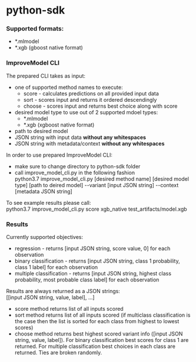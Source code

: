 # python-sdk

### Supported formats:
 - *.mlmodel
 - *.xgb (gboost native format) 

### ImproveModel CLI
The prepared CLI takes as input:
 - one of supported method names to execute:
    - score - calculates predictions on all provided input data
    - sort - scores input and returns it ordered descendingly
    - choose - scores input and returns best choice along with score
 - desired model type to use out of 2 supported mdoel types:
    - *.mlmodel
    - *.xgb (xgboost native format)
 - path to desired model
 - JSON string with input data **without any whitespaces**
 - JSON string with metadata/context **without any whitespaces**

In order to use prepared ImproveModel CLI:
 - make sure to change directory to python-sdk folder
 - call improve_model_cli.py in the following fashion <br>
 python3.7 improve_model_cli.py [desired method name] [desired model type] [path to deired model] --variant [input JSON string] --context [metadata JSON string]
 
To see example results please call: <br>
python3.7 improve_model_cli.py score xgb_native test_artifacts/model.xgb

### Results
Currently supported objectives:
 - regression - returns [input JSON string, score value, 0] for each observation
 - binary classification - returns [input JSON string, class 1 probability, class 1 label] for each observation
 - multiple classification - returns [input JSON string, highest class probability, most probable class label] for each observation

Results are always returned as a JSON strings: <br>
[[input JSON string, value, label], ...]
 - score method returns list of all inputs scored
 - sort method returns list of all inputs scored (if multiclass classification is the case then the list is sorted for each class from highest to lowest scores)
 - choose method returns best highest scored variant info ([input JSON string, value, label]). For binary classification best scores for class 1 are returned. For multiple classification best choices in each class are returned. Ties are broken randomly. 
   